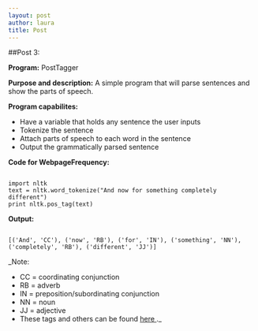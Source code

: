 ```yaml
---
layout: post
author: laura
title: Post
---
```


##Post 3:

__Program:__ PostTagger

__Purpose and description:__ A simple program that will parse sentences and show the parts of speech.
	
__Program capabilites:__
* Have a variable that holds any sentence the user inputs
* Tokenize the sentence
* Attach parts of speech to each word in the sentence
* Output the grammatically parsed sentence

__Code for WebpageFrequency:__

```

import nltk
text = nltk.word_tokenize("And now for something completely different")
print nltk.pos_tag(text)

```						

__Output:__

```

[('And', 'CC'), ('now', 'RB'), ('for', 'IN'), ('something', 'NN'), ('completely', 'RB'), ('different', 'JJ')]

```

_Note: 
* CC = coordinating conjunction
* RB = adverb
* IN = preposition/subordinating conjunction
* NN = noun
* JJ = adjective
* These tags and others can be found <a href="http://www.monlp.com/2011/11/08/part-of-speech-tags/"> here </a>._
